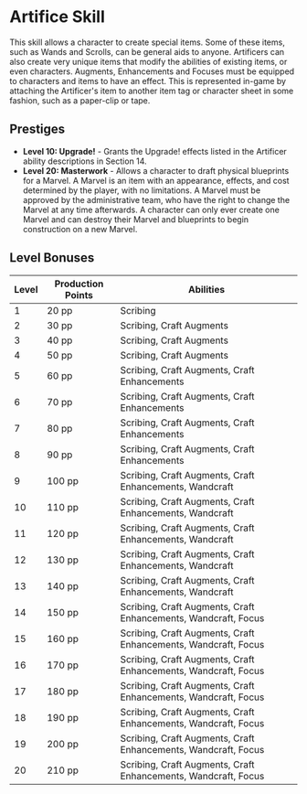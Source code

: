 # Artifice Skill

This skill allows a character to create special items. Some of these items, such as Wands and Scrolls, can be general aids to anyone. Artificers can also create very unique items that modify the abilities of existing items, or even characters. Augments, Enhancements and Focuses must be equipped to characters and items to have an effect. This is represented in-game by attaching the Artificer's item to another item tag or character sheet in some fashion, such as a paper-clip or tape.

## Prestiges
- **Level 10: Upgrade!** - Grants the Upgrade! effects listed in the Artificer ability descriptions in Section 14.
- **Level 20: Masterwork** - Allows a character to draft physical blueprints for a Marvel. A Marvel is an item with an appearance, effects, and cost determined by the player, with no limitations. A Marvel must be approved by the administrative team, who have the right to change the Marvel at any time afterwards. A character can only ever create one Marvel and can destroy their Marvel and blueprints to begin construction on a new Marvel.

## Level Bonuses
| Level | Production Points | Abilities |
|-------|------------------|-----------|
| 1 | 20 pp | Scribing |
| 2 | 30 pp | Scribing, Craft Augments |
| 3 | 40 pp | Scribing, Craft Augments |
| 4 | 50 pp | Scribing, Craft Augments |
| 5 | 60 pp | Scribing, Craft Augments, Craft Enhancements |
| 6 | 70 pp | Scribing, Craft Augments, Craft Enhancements |
| 7 | 80 pp | Scribing, Craft Augments, Craft Enhancements |
| 8 | 90 pp | Scribing, Craft Augments, Craft Enhancements |
| 9 | 100 pp | Scribing, Craft Augments, Craft Enhancements, Wandcraft |
| 10 | 110 pp | Scribing, Craft Augments, Craft Enhancements, Wandcraft |
| 11 | 120 pp | Scribing, Craft Augments, Craft Enhancements, Wandcraft |
| 12 | 130 pp | Scribing, Craft Augments, Craft Enhancements, Wandcraft |
| 13 | 140 pp | Scribing, Craft Augments, Craft Enhancements, Wandcraft |
| 14 | 150 pp | Scribing, Craft Augments, Craft Enhancements, Wandcraft, Focus |
| 15 | 160 pp | Scribing, Craft Augments, Craft Enhancements, Wandcraft, Focus |
| 16 | 170 pp | Scribing, Craft Augments, Craft Enhancements, Wandcraft, Focus |
| 17 | 180 pp | Scribing, Craft Augments, Craft Enhancements, Wandcraft, Focus |
| 18 | 190 pp | Scribing, Craft Augments, Craft Enhancements, Wandcraft, Focus |
| 19 | 200 pp | Scribing, Craft Augments, Craft Enhancements, Wandcraft, Focus |
| 20 | 210 pp | Scribing, Craft Augments, Craft Enhancements, Wandcraft, Focus | 